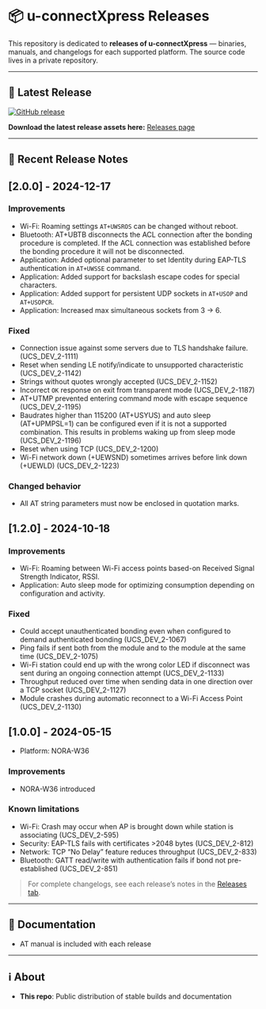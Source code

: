 # 📦 u-connectXpress Releases

This repository is dedicated to **releases of u-connectXpress** — binaries, manuals, and changelogs for each supported platform.
The source code lives in a private repository.

---

## 🔖 Latest Release

[![GitHub release](https://img.shields.io/github/v/release/u-blox/u-connectXpress?sort=semver)](https://github.com/u-blox/u-connectXpress/releases/latest)

**Download the latest release assets here:**
[Releases page](https://github.com/u-blox/u-connectXpress/releases/latest)

---

## 📜 Recent Release Notes

## [2.0.0] - 2024-12-17
### Improvements
- Wi-Fi: Roaming settings `AT+UWSROS` can be changed without reboot.
- Bluetooth: AT+UBTB disconnects the ACL connection after the bonding procedure is completed. If the ACL connection was established before the bonding procedure it will not be disconnected.
- Application: Added optional parameter to set Identity during EAP-TLS authentication in `AT+UWSSE` command.
- Application: Added support for backslash escape codes for special characters.
- Application: Added support for persistent UDP sockets in `AT+USOP` and `AT+USOPCR`.
- Application: Increased max simultaneous sockets from 3 → 6.

### Fixed
- Connection issue against some servers due to TLS handshake failure. (UCS_DEV_2-1111)
- Reset when sending LE notify/indicate to unsupported characteristic (UCS_DEV_2-1142)
- Strings without quotes wrongly accepted (UCS_DEV_2-1152)
- Incorrect `OK` response on exit from transparent mode (UCS_DEV_2-1187)
- AT+UTMP prevented entering command mode with escape sequence (UCS_DEV_2-1195)
- Baudrates higher than 115200 (AT+USYUS) and auto sleep (AT+UPMPSL=1) can be configured even if it is not a supported combination. This results in problems waking up from sleep mode (UCS_DEV_2-1196)
- Reset when using TCP (UCS_DEV_2-1200)
- Wi-Fi network down (+UEWSND) sometimes arrives before link down (+UEWLD) (UCS_DEV_2-1223)

### Changed behavior
- All AT string parameters must now be enclosed in quotation marks.

## [1.2.0] - 2024-10-18
### Improvements
- Wi-Fi: Roaming between Wi-Fi access points based-on Received Signal Strength Indicator, RSSI.
- Application: Auto sleep mode for optimizing consumption depending on configuration and activity.

### Fixed
- Could accept unauthenticated bonding even when configured to demand authenticated bonding (UCS_DEV_2-1067)
- Ping fails if sent both from the module and to the module at the same time (UCS_DEV_2-1075)
- Wi-Fi station could end up with the wrong color LED if disconnect was sent during an ongoing connection attempt (UCS_DEV_2-1133)
- Throughput reduced over time when sending data in one direction over a TCP socket (UCS_DEV_2-1127)
- Module crashes during automatic reconnect to a Wi-Fi Access Point (UCS_DEV_2-1130)

## [1.0.0] - 2024-05-15
- Platform: NORA-W36
### Improvements
- NORA-W36 introduced
### Known limitations
- Wi-Fi: Crash may occur when AP is brought down while station is associating (UCS_DEV_2-595)
- Security: EAP-TLS fails with certificates >2048 bytes (UCS_DEV_2-812)
- Network: TCP “No Delay” feature reduces throughput (UCS_DEV_2-833)
- Bluetooth: GATT read/write with authentication fails if bond not pre-established (UCS_DEV_2-851)


> For complete changelogs, see each release’s notes in the [Releases tab](https://github.com/u-blox/u-connectXpress/releases).

---

## 📖 Documentation

- AT manual is included with each release

---

## ℹ️ About

- **This repo**: Public distribution of stable builds and documentation


